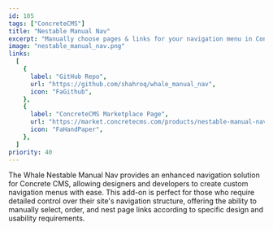 ```yaml
---
id: 105
tags: ["ConcreteCMS"]
title: "Nestable Manual Nav"
excerpt: "Manually choose pages & links for your navigation menu in ConcreteCMS"
image: "nestable_manual_nav.png"
links:
  [
    {
      label: "GitHub Repo",
      url: "https://github.com/shahroq/whale_manual_nav",
      icon: "FaGithub",
    },
    {
      label: "ConcreteCMS Marketplace Page",
      url: "https://market.concretecms.com/products/nestable-manual-nav/a8c652c0-d124-11ee-b9df-0a97d4ce16b9",
      icon: "FaHandPaper",
    },
  ]
priority: 40
---
```


The Whale Nestable Manual Nav provides an enhanced navigation solution for Concrete CMS, allowing designers and developers to create custom navigation menus with ease. This add-on is perfect for those who require detailed control over their site's navigation structure, offering the ability to manually select, order, and nest page links according to specific design and usability requirements.
